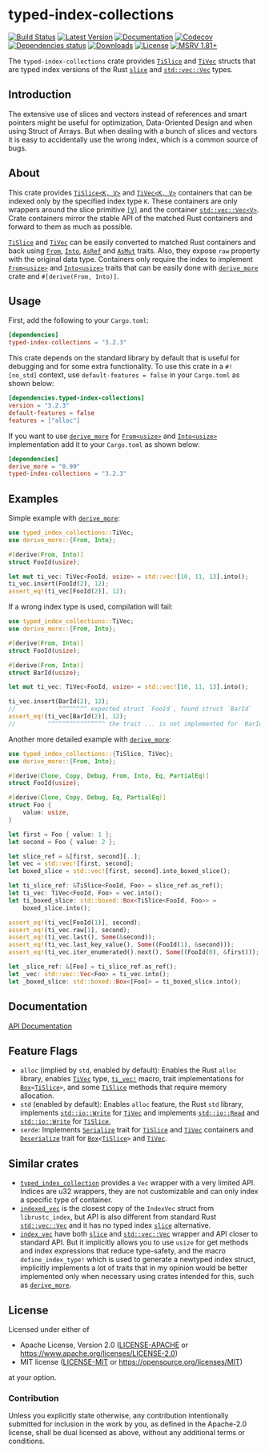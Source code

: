 # typed-index-collections

[![Build Status](https://github.com/zheland/typed-index-collections/workflows/build/badge.svg)](https://github.com/zheland/typed-index-collections/actions)
[![Latest Version](https://img.shields.io/crates/v/typed-index-collections.svg)](https://crates.io/crates/typed-index-collections)
[![Documentation](https://docs.rs/typed-index-collections/badge.svg)](https://docs.rs/typed-index-collections)
[![Codecov](https://codecov.io/gh/zheland/typed-index-collections/graph/badge.svg)](https://codecov.io/gh/zheland/typed-index-collections)
[![Dependencies status](https://deps.rs/repo/github/zheland/typed-index-collections/status.svg)](https://deps.rs/repo/github/zheland/typed-index-collections)
[![Downloads](https://img.shields.io/crates/d/typed-index-collections)](https://crates.io/crates/typed-index-collections)
[![License](https://img.shields.io/crates/l/typed-index-collections)](https://github.com/zheland/typed-index-collections/#license)
[![MSRV 1.81+](https://img.shields.io/badge/rustc-1.81+-blue.svg)](https://blog.rust-lang.org/2024/09/05/Rust-1.81.0.html)

The `typed-index-collections` crate provides [`TiSlice`] and [`TiVec`]
structs that are typed index versions of the Rust [`slice`] and
[`std::vec::Vec`] types.

## Introduction

The extensive use of slices and vectors instead of references
and smart pointers might be useful for optimization,
Data-Oriented Design and when using Struct of Arrays.
But when dealing with a bunch of slices and vectors
it is easy to accidentally use the wrong index,
which is a common source of bugs.

## About

This crate provides [`TiSlice<K, V>`][`TiSlice`] and
[`TiVec<K, V>`][`TiVec`] containers that can be indexed only by the
specified index type `K`. These containers are only wrappers around
the slice primitive [`[V]`][`slice`] and the container
[`std::vec::Vec<V>`][`std::vec::Vec`]. Crate containers mirror the stable
API of the matched Rust containers and forward to them as much as possible.

[`TiSlice`] and [`TiVec`] can be easily converted to matched Rust containers
and back using [`From`], [`Into`], [`AsRef`] and [`AsMut`] traits.
Also, they expose `raw` property with the original data type.
Containers only require the index to implement
[`From<usize>`][`From`] and [`Into<usize>`][`Into`] traits
that can be easily done with [`derive_more`] crate and
`#[derive(From, Into)]`.

## Usage

First, add the following to your `Cargo.toml`:

```toml
[dependencies]
typed-index-collections = "3.2.3"
```

This crate depends on the standard library by default that is useful
for debugging and for some extra functionality.
To use this crate in a `#![no_std]` context, use `default-features = false`
in your `Cargo.toml` as shown below:

```toml
[dependencies.typed-index-collections]
version = "3.2.3"
default-features = false
features = ["alloc"]
```

If you want to use [`derive_more`] for
[`From<usize>`][`From`] and [`Into<usize>`][`Into`] implementation
add it to your `Cargo.toml` as shown below:

```toml
[dependencies]
derive_more = "0.99"
typed-index-collections = "3.2.3"
```

## Examples

Simple example with [`derive_more`]:
```rust
use typed_index_collections::TiVec;
use derive_more::{From, Into};

#[derive(From, Into)]
struct FooId(usize);

let mut ti_vec: TiVec<FooId, usize> = std::vec![10, 11, 13].into();
ti_vec.insert(FooId(2), 12);
assert_eq!(ti_vec[FooId(2)], 12);
```

If a wrong index type is used, compilation will fail:
```rust
use typed_index_collections::TiVec;
use derive_more::{From, Into};

#[derive(From, Into)]
struct FooId(usize);

#[derive(From, Into)]
struct BarId(usize);

let mut ti_vec: TiVec<FooId, usize> = std::vec![10, 11, 13].into();

ti_vec.insert(BarId(2), 12);
//            ^^^^^^^^ expected struct `FooId`, found struct `BarId`
assert_eq!(ti_vec[BarId(2)], 12);
//         ^^^^^^^^^^^^^^^^ the trait ... is not implemented for `BarId`
```

Another more detailed example with [`derive_more`]:
```rust
use typed_index_collections::{TiSlice, TiVec};
use derive_more::{From, Into};

#[derive(Clone, Copy, Debug, From, Into, Eq, PartialEq)]
struct FooId(usize);

#[derive(Clone, Copy, Debug, Eq, PartialEq)]
struct Foo {
    value: usize,
}

let first = Foo { value: 1 };
let second = Foo { value: 2 };

let slice_ref = &[first, second][..];
let vec = std::vec![first, second];
let boxed_slice = std::vec![first, second].into_boxed_slice();

let ti_slice_ref: &TiSlice<FooId, Foo> = slice_ref.as_ref();
let ti_vec: TiVec<FooId, Foo> = vec.into();
let ti_boxed_slice: std::boxed::Box<TiSlice<FooId, Foo>> =
    boxed_slice.into();

assert_eq!(ti_vec[FooId(1)], second);
assert_eq!(ti_vec.raw[1], second);
assert_eq!(ti_vec.last(), Some(&second));
assert_eq!(ti_vec.last_key_value(), Some((FooId(1), &second)));
assert_eq!(ti_vec.iter_enumerated().next(), Some((FooId(0), &first)));

let _slice_ref: &[Foo] = ti_slice_ref.as_ref();
let _vec: std::vec::Vec<Foo> = ti_vec.into();
let _boxed_slice: std::boxed::Box<[Foo]> = ti_boxed_slice.into();
```

## Documentation

[API Documentation]

## Feature Flags

- `alloc` (implied by `std`, enabled by default): Enables the Rust `alloc`
  library, enables [`TiVec`] type, [`ti_vec!`] macro, trait implementations
  for [`Box`]`<`[`TiSlice`]`>`, and some [`TiSlice`] methods that require
  memory allocation.
- `std` (enabled by default): Enables `alloc` feature, the Rust `std`
  library, implements [`std::io::Write`] for [`TiVec`] and implements
  [`std::io::Read`] and [`std::io::Write`] for [`TiSlice`],
- `serde`: Implements [`Serialize`] trait for [`TiSlice`] and [`TiVec`]
  containers and [`Deserialize`] trait for [`Box`]`<`[`TiSlice`]`>` and
  [`TiVec`].

## Similar crates

- [`typed_index_collection`] provides a `Vec` wrapper with a very limited
  API. Indices are u32 wrappers, they are not customizable and can only
  index a specific type of container.
- [`indexed_vec`] is the closest copy of the `IndexVec` struct from
  `librustc_index`, but API is also different from standard Rust
  [`std::vec::Vec`] and it has no typed index [`slice`] alternative.
- [`index_vec`] have both [`slice`] and [`std::vec::Vec`] wrapper and API
  closer to standard API. But it implicitly allows you to use `usize` for
  get methods and index expressions that reduce type-safety, and the macro
  `define_index_type!` which is used to generate a newtyped index struct,
  implicitly implements a lot of traits that in my opinion would be better
  implemented only when necessary using crates intended for this, such as
  [`derive_more`].

## License

Licensed under either of

- Apache License, Version 2.0 ([LICENSE-APACHE](LICENSE-APACHE)
  or <https://www.apache.org/licenses/LICENSE-2.0>)
- MIT license ([LICENSE-MIT](LICENSE-MIT)
  or <https://opensource.org/licenses/MIT>)

at your option.

### Contribution

Unless you explicitly state otherwise, any contribution intentionally
submitted for inclusion in the work by you, as defined in the Apache-2.0
license, shall be dual licensed as above, without any
additional terms or conditions.

[`TiSlice`]: https://docs.rs/typed-index-collections/*/typed_index_collections/struct.TiSlice.html
[`TiVec`]: https://docs.rs/typed-index-collections/*/typed_index_collections/struct.TiVec.html
[`ti_vec!`]: https://docs.rs/typed-index-collections/*/typed_index_collections/macro.ti_vec.html
[API Documentation]: https://docs.rs/typed-index-collections
[`slice`]: https://doc.rust-lang.org/std/primitive.slice.html
[`Box`]: https://doc.rust-lang.org/std/boxed/struct.Box.html
[`Rc`]: https://doc.rust-lang.org/std/rc/struct.Rc.html
[`Weak`]: https://doc.rust-lang.org/std/rc/struct.Weak.html
[`std::vec::Vec`]: https://doc.rust-lang.org/std/vec/struct.Vec.html
[`std::io::Read`]: https://doc.rust-lang.org/std/io/trait.Read.html
[`std::io::Write`]: https://doc.rust-lang.org/std/io/trait.Write.html
[`From`]: https://doc.rust-lang.org/std/convert/trait.From.html
[`Into`]: https://doc.rust-lang.org/std/convert/trait.Into.html
[`AsRef`]: https://doc.rust-lang.org/std/convert/trait.AsRef.html
[`AsMut`]: https://doc.rust-lang.org/std/convert/trait.AsMut.html
[`derive_more`]: https://crates.io/crates/derive_more
[`typed_index_collection`]: https://crates.io/crates/typed_index_collection
[`indexed_vec`]: https://crates.io/crates/indexed_vec
[`index_vec`]: https://crates.io/crates/index_vec
[`Serialize`]: https://docs.serde.rs/serde/trait.Serialize.html
[`Deserialize`]: https://docs.serde.rs/serde/trait.Deserialize.html

